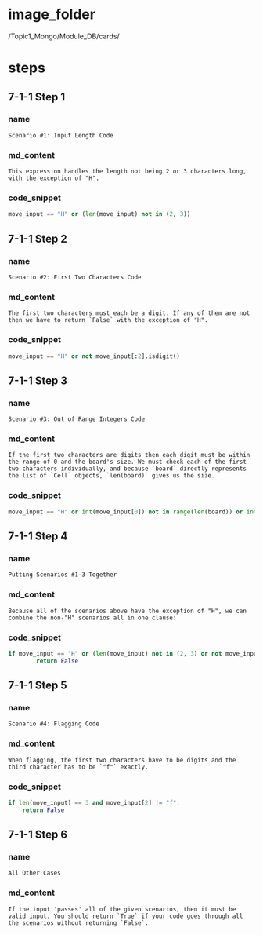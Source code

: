 # image_folder
/Topic1_Mongo/Module_DB/cards/

# steps

## 7-1-1 Step 1

### name

```
Scenario #1: Input Length Code
```
### md_content
```
This expression handles the length not being 2 or 3 characters long, with the exception of "H". 
```
### code_snippet

```python
move_input == "H" or (len(move_input) not in (2, 3)) 
```
## 7-1-1 Step 2
### name
```
Scenario #2: First Two Characters Code
```
### md_content
```
The first two characters must each be a digit. If any of them are not then we have to return `False` with the exception of "H".
```
### code_snippet
```python
move_input == "H" or not move_input[:2].isdigit() 
```
## 7-1-1 Step 3
### name
```
Scenario #3: Out of Range Integers Code
```
### md_content
```
If the first two characters are digits then each digit must be within the range of 0 and the board's size. We must check each of the first two characters individually, and because `board` directly represents the list of `Cell` objects, `len(board)` gives us the size. 
```
### code_snippet
```python
move_input == "H" or int(move_input[0]) not in range(len(board)) or int(move_input[1]) not in range(len(board))
```
## 7-1-1 Step 4
### name
```
Putting Scenarios #1-3 Together
```
### md_content
```
Because all of the scenarios above have the exception of "H", we can combine the non-"H" scenarios all in one clause:
```
### code_snippet
```python
if move_input == "H" or (len(move_input) not in (2, 3) or not move_input[:1].isdigit() or int(move_input[0]) not in range(len(board)) or int(move_input[1]) not in range(len(board))):
        return False
```
## 7-1-1 Step 5
### name
```
Scenario #4: Flagging Code
```
### md_content
```
When flagging, the first two characters have to be digits and the third character has to be `"f"` exactly. 
```
### code_snippet
```python
if len(move_input) == 3 and move_input[2] != "f":
    return False
```
## 7-1-1 Step 6
### name
```
All Other Cases
```
### md_content
```
If the input 'passes' all of the given scenarios, then it must be valid input. You should return `True` if your code goes through all the scenarios without returning `False`.
```